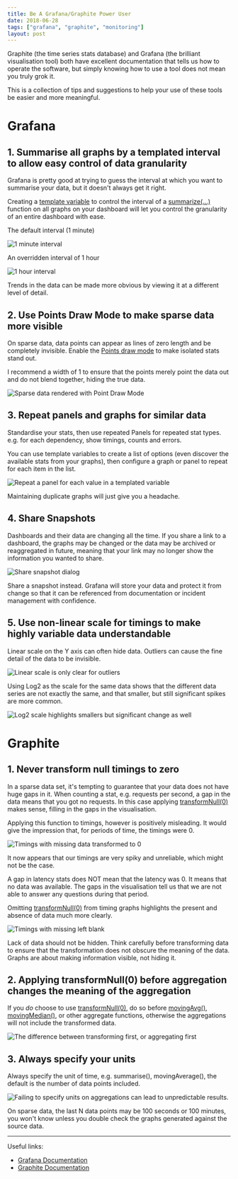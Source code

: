 ```yaml
---
title: Be A Grafana/Graphite Power User
date: 2018-06-28
tags: ["grafana", "graphite", "monitoring"]
layout: post
---
```


Graphite (the time series stats database) and Grafana (the brilliant visualisation tool) both have excellent documentation that tells us how to operate the software, but simply knowing how to use a tool does not mean you truly grok it.

This is a collection of tips and suggestions to help your use of these tools be easier and more meaningful.

<!--more-->

# Grafana

## 1. Summarise all graphs by a templated interval to allow easy control of data granularity

Grafana is pretty good at trying to guess the interval at which you want to summarise your data, but it doesn't always get it right.

Creating a [template variable](http://docs.grafana.org/reference/templating/) to control the interval of a [summarize(...)](http://graphite.readthedocs.io/en/latest/functions.html#graphite.render.functions.summarize) function on all graphs on your dashboard will let you control the granularity of an entire dashboard with ease.

The default interval (1 minute)

![1 minute interval](/images/posts/2018-06-28-be-a-grafana-power-user/interval-1m.png)

An overridden interval of 1 hour

![1 hour interval](/images/posts/2018-06-28-be-a-grafana-power-user/interval-1h.png)

Trends in the data can be made more obvious by viewing it at a different level of detail.

## 2. Use Points Draw Mode to make sparse data more visible

On sparse data, data points can appear as lines of zero length and be completely invisible. Enable the [Points draw mode](http://docs.grafana.org/features/panels/graph/#draw-modes) to make isolated stats stand out.

I recommend a width of 1 to ensure that the points merely point the data out and do not blend together, hiding the true data.

![Sparse data rendered with Point Draw Mode](/images/posts/2018-06-28-be-a-grafana-power-user/sparedatawithpoints.png)

## 3. Repeat panels and graphs for similar data

Standardise your stats, then use repeated Panels for repeated stat types. e.g. for each dependency, show timings, counts and errors.

You can use template variables to create a list of options (even discover the available stats from your graphs), then configure a graph or panel to repeat for each item in the list.

![Repeat a panel for each value in a templated variable](/images/posts/2018-06-28-be-a-grafana-power-user/repeatpanels.png)

Maintaining duplicate graphs will just give you a headache.

## 4. Share Snapshots

Dashboards and their data are changing all the time. If you share a link to a dashboard, the graphs may be changed or the data may be archived or reaggregated  in future, meaning that your link may no longer show the information you wanted to share.

![Share snapshot dialog](/images/posts/2018-06-28-be-a-grafana-power-user/sharesnapshots.png)

Share a snapshot instead. Grafana will store your data and protect it from change so that it can be referenced from documentation or incident management with confidence.

## 5. Use non-linear scale for timings to make highly variable data understandable

Linear scale on the Y axis can often hide data. Outliers can cause the fine detail of the data to be invisible.

![Linear scale is only clear for outliers](/images/posts/2018-06-28-be-a-grafana-power-user/yaxisscale-linear.png)

Using Log2 as the scale for the same data shows that the different data series are not exactly the same, and that smaller, but still significant spikes are more common.

![Log2 scale highlights smallers but significant change as well](/images/posts/2018-06-28-be-a-grafana-power-user/yaxisscale-log2.png)

# Graphite

## 1. Never transform null timings to zero

In a sparse data set, it's tempting to guarantee that your data does not have huge gaps in it. When counting a stat, e.g. requests per second, a gap in the data means that you got no requests. In this case applying [transformNull(0)](http://graphite.readthedocs.io/en/latest/functions.html#graphite.render.functions.transformNull) makes sense, filling in the gaps in the visualisation.

Applying this function to timings, however is positively misleading. It would give the impression that, for periods of time, the timings were 0. 

![Timings with missing data transformed to 0](/images/posts/2018-06-28-be-a-grafana-power-user/transformnull-enabled.png)

It now appears that our timings are very spiky and unreliable, which might not be the case.

A gap in latency stats does NOT mean that the latency was 0. It means that no data was available. The gaps in the visualisation tell us that we are not able to answer any questions during that period.

Omitting [transformNull(0)](http://graphite.readthedocs.io/en/latest/functions.html#graphite.render.functions.transformNull) from timing graphs highlights the present and absence of data much more clearly.

![Timings with missing left blank](/images/posts/2018-06-28-be-a-grafana-power-user/transformnull-disabled.png)

Lack of data should not be hidden. Think carefully before transforming data to ensure that the transformation does not obscure the meaning of the data. Graphs are about making information visible, not hiding it.

## 2. Applying transformNull(0) before aggregation changes the meaning of the aggregation

If you *do* choose to use [transformNull(0)](http://graphite.readthedocs.io/en/latest/functions.html#graphite.render.functions.transformNull), do so before [movingAvg()](http://graphite.readthedocs.io/en/latest/functions.html#graphite.render.functions.movingAverage), [movingMedian()](http://graphite.readthedocs.io/en/latest/functions.html#graphite.render.functions.movingMedian), or other aggregate functions, otherwise the aggregations will not include the transformed data.

![The difference between transforming first, or aggregating first](/images/posts/2018-06-28-be-a-grafana-power-user/transformfirst-thenaggregate.png)

## 3. Always specify your units

Always specify the unit of time, e.g. summarise(), movingAverage(), the default is the number of data points included.

![Failing to specify units on aggregations can lead to unpredictable results.](/images/posts/2018-06-28-be-a-grafana-power-user/specifyunits.png)

On sparse data, the last N data points may be 100 seconds or 100 minutes, you won't know unless you double check the graphs generated against the source data.

---

Useful links:

- [Grafana Documentation](http://docs.grafana.org/)
- [Graphite Documentation](http://graphite.readthedocs.io/en/latest/functions.html)
